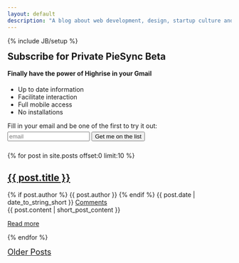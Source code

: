 ```yaml
---
layout: default
description: "A blog about web development, design, startup culture and the lives of three starting entrepreneurs. This is the hangout place of the people at PieSync."
---
```

{% include JB/setup %}


<div id="beta-panel">
  <h2 class="no-padmar title" style="margin-top: 5px">Subscribe for Private PieSync Beta</h2>
  <h4 class="no-padmar title" style="margin-top: 5px">Finally have the power of Highrise in your Gmail</h4>
  <div style="height: 135px; margin-top: 5px">
    <ul class="no-padmar">
      <li>Up to date information</li>
      <li>Facilitate interaction</li>
      <li>Full mobile access</li>
      <li>No installations</li>
    </ul>
    <div class="form" id="beta-cta">
      <p class="no-padmar" style="font-size: 14px; margin-bottom: 5px">
        Fill in your email and be one of the first to try it out:
      </p>
      <form class="beta">
        <input type="text" placeholder="email" name="email" id="beta-email" />
        <input type="submit" name="submit" id="submit" value="Get me on the list" />
      </form>
    </div>
    <div id="feedback" style="display: none; width: 225px;">
      <p class="no-padmar" style="font-weight:bold;">Thank you for your interest.</p>
      <p class="no-padmar">You will receive a mail shortly as confirmation, make sure to also check your spam folder.</p>
      <p class="no-padmar">
        <a onclick="_gaq.push(['_trackEvent', 'beta', 'social', 'twitter', document.getElementById('email').value])" href="https://twitter.com/share?text=I+just+signed+up+to+get+integration+of+Highrise+in+my+Gmail.+Check+out&amp;url=http://piesync.com&amp;via=piesync" style="color:#B5E6CA">Tweet this</a>
         or 
        <a onclick="_gaq.push(['_trackEvent', 'beta', 'social', 'twitter', document.getElementById('email').value])" href="https://www.facebook.com/sharer/sharer.php?u=http%3A%2F%2Fwww.piesync.com" style="color:#B5E6CA">facebook it</a>
      </p>
    </div>
  </div>
</div>

{% for post in site.posts offset:0 limit:10 %}
<section class="post">
  <h1><a href="{{post.id}}" title="{{ post.title | strip_html | truncatewords: 6}}">{{ post.title }}</a></h1>
  <div class="sub">
    {% if post.author %}
    <span class="author">{{ post.author }}</span>
    {% endif %}
    <span class="date">{{ post.date | date_to_string_short }}</span>
    <span class="comments">
      <a href="{{post.id}}#disqus_thread">Comments</a>
    </span>
  </div>
  {{ post.content | short_post_content }}
  <p class="more">
    <a href="{{post.id}}">
      Read more
    </a>
  </p>
</section>
{% endfor %}

<a style="font-size: 18px" href="archive.html" title="Older posts">Older Posts</a>